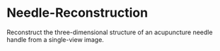 # Needle-Reconstruction
Reconstruct the three-dimensional structure of an acupuncture needle handle from a single-view image.
